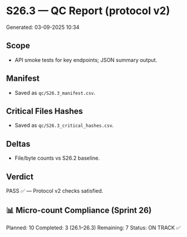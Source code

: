 # S26.3 — QC Report (protocol v2)
Generated: 03-09-2025 10:34

## Scope
- API smoke tests for key endpoints; JSON summary output.

## Manifest
- Saved as `qc/S26.3_manifest.csv`.

## Critical Files Hashes
- Saved as `qc/S26.3_critical_hashes.csv`.

## Deltas
- File/byte counts vs S26.2 baseline.

## Verdict
PASS ✅ — Protocol v2 checks satisfied.

## 📊 Micro-count Compliance (Sprint 26)
Planned: 10
Completed: 3 (26.1–26.3)
Remaining: 7
Status: ON TRACK ✅
